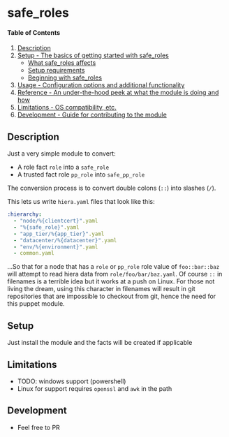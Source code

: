 # safe_roles

#### Table of Contents

1. [Description](#description)
1. [Setup - The basics of getting started with safe_roles](#setup)
    * [What safe_roles affects](#what-safe_roles-affects)
    * [Setup requirements](#setup-requirements)
    * [Beginning with safe_roles](#beginning-with-safe_roles)
1. [Usage - Configuration options and additional functionality](#usage)
1. [Reference - An under-the-hood peek at what the module is doing and how](#reference)
1. [Limitations - OS compatibility, etc.](#limitations)
1. [Development - Guide for contributing to the module](#development)

## Description

Just a very simple module to convert:

* A role fact `role` into a `safe_role` 
* A trusted fact role `pp_role` into `safe_pp_role`

The conversion process is to convert double colons (`::`) into slashes (`/`).

This lets us write `hiera.yaml` files that look like this:

```yaml
:hierarchy:
  - "node/%{clientcert}".yaml
  - "%{safe_role}".yaml
  - "app_tier/%{app_tier}".yaml
  - "datacenter/%{datacenter}".yaml
  - "env/%{environment}".yaml
  - common.yaml
```

...So that for a node that has a `role` or `pp_role` role value of `foo::bar::baz` will attempt to read hiera data from
`role/foo/bar/baz.yaml`.  Of course `::` in filenames is a terrible idea but it works at a push on Linux.  For those not
living the dream, using this character in filenames will result in git repositories that are impossible to checkout from
git, hence the need for this puppet module.

## Setup
Just install the module and the facts will be created if applicable

## Limitations
* TODO: windows support (powershell)
* Linux for support requires `openssl` and `awk` in the path

## Development

* Feel free to PR
